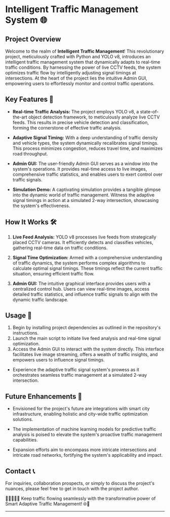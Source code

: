 # Intelligent Traffic Management System 🌐

## Project Overview
Welcome to the realm of **Intelligent Traffic Management**! This revolutionary project, meticulously crafted with Python and YOLO v8, introduces an intelligent traffic management system that dynamically adapts to real-time traffic conditions. By harnessing the power of live CCTV feeds, the system optimizes traffic flow by intelligently adjusting signal timings at intersections. At the heart of the project lies the intuitive Admin GUI, empowering users to effortlessly monitor and control traffic operations.

## Key Features 🌟
- **Real-time Traffic Analysis:** The project employs YOLO v8, a state-of-the-art object detection framework, to meticulously analyze live CCTV feeds. This results in precise vehicle detection and classification, forming the cornerstone of effective traffic analysis.

- **Adaptive Signal Timing:** With a deep understanding of traffic density and vehicle types, the system dynamically recalibrates signal timings. This process minimizes congestion, reduces travel time, and maximizes road throughput.

- **Admin GUI:** The user-friendly Admin GUI serves as a window into the system's operations. It provides real-time access to live images, comprehensive traffic statistics, and enables users to exert control over traffic signals.

- **Simulation Demo:** A captivating simulation provides a tangible glimpse into the dynamic world of traffic management. Witness the adaptive signal timings in action at a simulated 2-way intersection, showcasing the system's effectiveness.

## How It Works 🛠️
1. **Live Feed Analysis:** YOLO v8 processes live feeds from strategically placed CCTV cameras. It efficiently detects and classifies vehicles, gathering real-time data on traffic conditions.

2. **Signal Time Optimization:** Armed with a comprehensive understanding of traffic dynamics, the system performs complex algorithms to calculate optimal signal timings. These timings reflect the current traffic situation, ensuring efficient traffic flow.

3. **Admin GUI:** The intuitive graphical interface provides users with a centralized control hub. Users can view real-time images, access detailed traffic statistics, and influence traffic signals to align with the dynamic traffic landscape.

## Usage 🚗
1. Begin by installing project dependencies as outlined in the repository's instructions.
2. Launch the main script to initiate live feed analysis and real-time signal optimization.
3. Access the Admin GUI to interact with the system directly. This interface facilitates live image streaming, offers a wealth of traffic insights, and empowers users to influence signal timings.





-   Experience the adaptive traffic signal system's prowess as it orchestrates seamless traffic management at a simulated 2-way intersection.
## Future Enhancements 🚀
- Envisioned for the project's future are integrations with smart city infrastructure, enabling holistic and city-wide traffic optimization solutions.

- The implementation of machine learning models for predictive traffic analysis is poised to elevate the system's proactive traffic management capabilities.

- Expansion efforts aim to encompass more intricate intersections and intricate road networks, fortifying the system's applicability and impact.

## Contact 📞
For inquiries, collaboration prospects, or simply to discuss the project's nuances, please feel free to get in touch with the project author.

🚗🚕🚙🚛🚦 Keep traffic flowing seamlessly with the transformative power of Smart Adaptive Traffic Management! 🌐🚀

--- 
